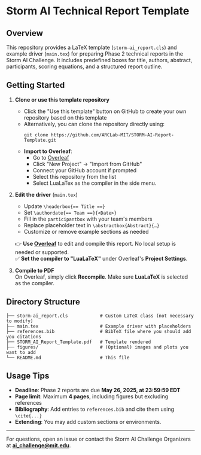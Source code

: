 # Storm AI Technical Report Template


## Overview  
This repository provides a LaTeX template (`storm-ai_report.cls`) and example driver (`main.tex`) for preparing Phase 2 technical reports in the Storm AI Challenge. It includes predefined boxes for title, authors, abstract, participants, scoring equations, and a structured report outline.

## Getting Started  
1. **Clone or use this template repository**
   - Click the "Use this template" button on GitHub to create your own repository based on this template
   - Alternatively, you can clone the repository directly using:
     ```
     git clone https://github.com/ARCLab-MIT/STORM-AI-Report-Template.git
     ```
   - **Import to Overleaf**: 
     - Go to [Overleaf](https://www.overleaf.com/)
     - Click "New Project" → "Import from GitHub"
     - Connect your GitHub account if prompted
     - Select this repository from the list
     - Select LuaLaTex as the compiler in the side menu.

2. **Edit the driver** (`main.tex`)  
   - Update `\headerbox{== Title ==}`  
   - Set `\authordate{== Team ==}{<Date>}`  
   - Fill in the `participantbox` with your team's members  
   - Replace placeholder text in `\abstractbox{Abstract}{…}`  
   - Customize or remove example sections as needed  

   👉 **Use [Overleaf](https://www.overleaf.com/)** to edit and compile this report. No local setup is needed or supported.  
   ✅ **Set the compiler to "LuaLaTeX"** under Overleaf's **Project Settings**.
   
3. **Compile to PDF**  
   On Overleaf, simply click **Recompile**. Make sure **LuaLaTeX** is selected as the compiler.
## Directory Structure
```
├── storm-ai_report.cls            # Custom LaTeX class (not necessary to modify)
├── main.tex                       # Example driver with placeholders
├── references.bib                 # BibTeX file where you should add you citations
├── STORM_AI_Report_Template.pdf   # Template rendered
├── figures/                       # (Optional) images and plots you want to add
└── README.md                      # This file
```
## Usage Tips  
- **Deadline**: Phase 2 reports are due **May 26, 2025, at 23:59:59 EDT**  
- **Page limit**: Maximum **4 pages**, including figures but excluding references  
- **Bibliography**: Add entries to `references.bib` and cite them using `\cite{...}`  
- **Extending**: You may add custom sections or environments.

---

For questions, open an issue or contact the Storm AI Challenge Organizers at **ai_challenge@mit.edu**.
